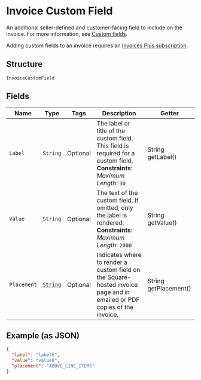 
# Invoice Custom Field

An additional seller-defined and customer-facing field to include on the invoice. For more information,
see [Custom fields](https://developer.squareup.com/docs/invoices-api/overview#custom-fields).

Adding custom fields to an invoice requires an
[Invoices Plus subscription](https://developer.squareup.com/docs/invoices-api/overview#invoices-plus-subscription).

## Structure

`InvoiceCustomField`

## Fields

| Name | Type | Tags | Description | Getter |
|  --- | --- | --- | --- | --- |
| `Label` | `String` | Optional | The label or title of the custom field. This field is required for a custom field.<br>**Constraints**: *Maximum Length*: `30` | String getLabel() |
| `Value` | `String` | Optional | The text of the custom field. If omitted, only the label is rendered.<br>**Constraints**: *Maximum Length*: `2000` | String getValue() |
| `Placement` | [`String`](../../doc/models/invoice-custom-field-placement.md) | Optional | Indicates where to render a custom field on the Square-hosted invoice page and in emailed or PDF<br>copies of the invoice. | String getPlacement() |

## Example (as JSON)

```json
{
  "label": "label6",
  "value": "value8",
  "placement": "ABOVE_LINE_ITEMS"
}
```


